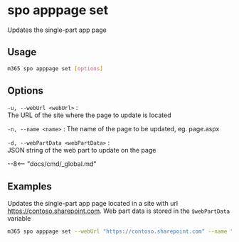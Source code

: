 # spo apppage set

Updates the single-part app page

## Usage

```sh
m365 spo apppage set [options]
```

## Options

`-u, --webUrl <webUrl>`
: The URL of the site where the page to update is located

`-n, --name <name>`
: The name of the page to be updated, eg. page.aspx

`-d, --webPartData <webPartData>`
: JSON string of the web part to update on the page

--8<-- "docs/cmd/_global.md"

## Examples

Updates the single-part app page located in a site with url https://contoso.sharepoint.com. Web part data is stored in the `$webPartData` variable

```sh
m365 spo apppage set --webUrl "https://contoso.sharepoint.com" --name "Contoso.aspx" --webPartData $webPartData
```
